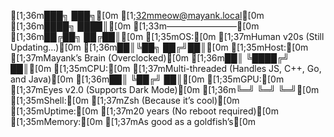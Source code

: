 [1;36m███╗       ███╗[0m     [1;32mmeow@mayank.local[0m
[1;36m████╗     ████║[0m     [1;33m————————[0m
[1;36m██╔██╗   ██╔██║[0m     [1;35mOS:[0m [1;37mHuman v20s (Still Updating…)[0m
[1;36m██║╚██╗ ██╔╝██║[0m     [1;35mHost:[0m [1;37mMayank’s Brain (Overclocked)[0m
[1;36m██║ ╚████╔╝ ██║[0m     [1;35mCPU:[0m [1;37mMulti-threaded (Handles JS, C++, Go, and Java)[0m
[1;36m██║  ╚██╔╝  ██║[0m     [1;35mGPU:[0m [1;37mEyes v2.0 (Supports Dark Mode)[0m
[1;36m╚═╝   ╚═╝   ╚═╝[0m     [1;35mShell:[0m [1;37mZsh (Because it’s cool)[0m
[1;35mUptime:[0m [1;37m20 years (No reboot required)[0m
[1;35mMemory:[0m [1;37mAs good as a goldfish’s[0m

